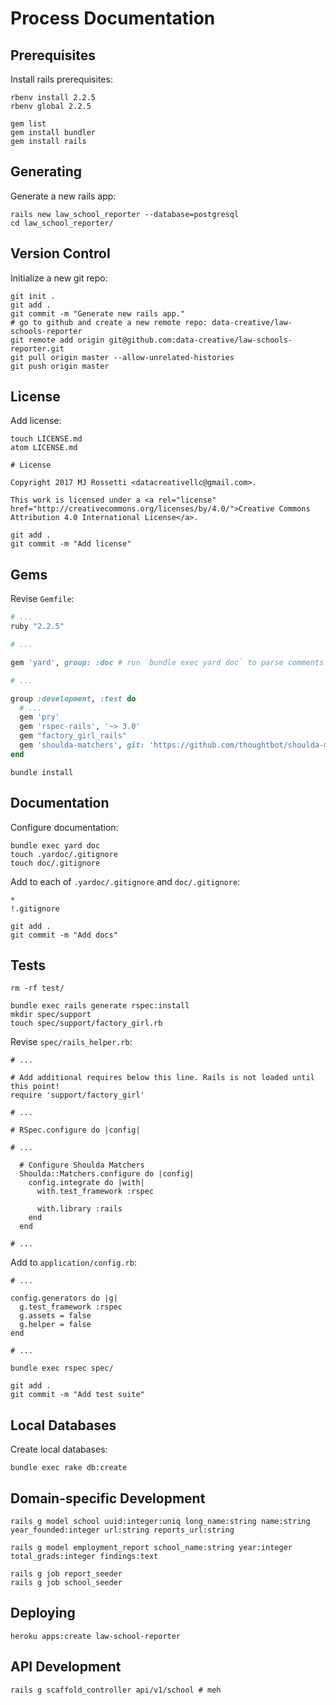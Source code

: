 # Process Documentation

## Prerequisites

Install rails prerequisites:

```shell
rbenv install 2.2.5
rbenv global 2.2.5
```

```shell
gem list
gem install bundler
gem install rails
```


## Generating

Generate a new rails app:

```shell
rails new law_school_reporter --database=postgresql
cd law_school_reporter/
```


## Version Control

Initialize a new git repo:

```shell
git init .
git add .
git commit -m "Generate new rails app."
# go to github and create a new remote repo: data-creative/law-schools-reporter
git remote add origin git@github.com:data-creative/law-schools-reporter.git
git pull origin master --allow-unrelated-histories
git push origin master
```


## License



Add license:

```shell
touch LICENSE.md
atom LICENSE.md
```

    # License

    Copyright 2017 MJ Rossetti <datacreativellc@gmail.com>.

    This work is licensed under a <a rel="license" href="http://creativecommons.org/licenses/by/4.0/">Creative Commons Attribution 4.0 International License</a>.


```shell
git add .
git commit -m "Add license"
```




## Gems

Revise `Gemfile`:

```rb
# ...
ruby "2.2.5"

# ...

gem 'yard', group: :doc # run `bundle exec yard doc` to parse comments and/or `bundle exec yard server` to view documentation at *localhost:8808*

# ...

group :development, :test do
  # ...
  gem 'pry'
  gem 'rspec-rails', '~> 3.0'
  gem "factory_girl_rails"
  gem 'shoulda-matchers', git: 'https://github.com/thoughtbot/shoulda-matchers.git', branch: 'rails-5'
end
```

```shell
bundle install
```

## Documentation


Configure documentation:

```shell
bundle exec yard doc
touch .yardoc/.gitignore
touch doc/.gitignore
```

Add to each of `.yardoc/.gitignore` and `doc/.gitignore`:

    *
    !.gitignore


```shell
git add .
git commit -m "Add docs"
```

## Tests

```shell
rm -rf test/
```

```shell
bundle exec rails generate rspec:install
mkdir spec/support
touch spec/support/factory_girl.rb
```

Revise `spec/rails_helper.rb`:

    # ...

    # Add additional requires below this line. Rails is not loaded until this point!
    require 'support/factory_girl'

    # ...

    # RSpec.configure do |config|

    # ...

      # Configure Shoulda Matchers
      Shoulda::Matchers.configure do |config|
        config.integrate do |with|
          with.test_framework :rspec

          with.library :rails
        end
      end

    # ...


Add to `application/config.rb`:

    # ...

    config.generators do |g|
      g.test_framework :rspec
      g.assets = false
      g.helper = false
    end

    # ...


```shell
bundle exec rspec spec/
```

```shell
git add .
git commit -m "Add test suite"
```








## Local Databases


Create local databases:

```shell
bundle exec rake db:create
```

## Domain-specific Development

```shell
rails g model school uuid:integer:uniq long_name:string name:string year_founded:integer url:string reports_url:string

rails g model employment_report school_name:string year:integer total_grads:integer findings:text
```

```shell
rails g job report_seeder
rails g job school_seeder
```

## Deploying

```shell
heroku apps:create law-school-reporter
```

## API Development

```shell
rails g scaffold_controller api/v1/school # meh
```
